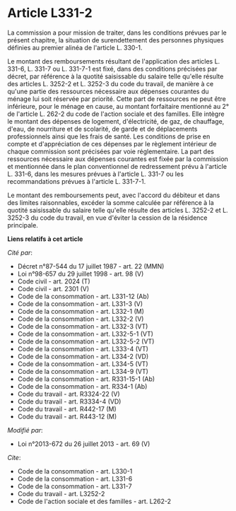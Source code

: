 # Article L331-2

La commission a pour mission de traiter, dans les conditions prévues par le présent chapitre, la situation de surendettement
des personnes physiques définies au premier alinéa de l'article L. 330-1. 

Le montant des remboursements résultant de l'application des articles L. 331-6, L. 331-7 ou L. 331-7-1 est fixé, dans des
conditions précisées par décret, par référence à la quotité saisissable du salaire telle qu'elle résulte des articles L.
3252-2 et L. 3252-3 du code du travail, de manière à ce qu'une partie des ressources nécessaire aux dépenses courantes du
ménage lui soit réservée par priorité. Cette part de ressources ne peut être inférieure, pour le ménage en cause, au montant
forfaitaire mentionné au 2° de l'article L. 262-2 du code de l'action sociale et des familles. Elle intègre le montant des
dépenses de logement, d'électricité, de gaz, de chauffage, d'eau, de nourriture et de scolarité, de garde et de déplacements
professionnels ainsi que les frais de santé. Les conditions de prise en compte et d'appréciation de ces dépenses par le
règlement intérieur de chaque commission sont précisées par voie réglementaire. La part des ressources nécessaire aux
dépenses courantes est fixée par la commission et mentionnée dans le plan conventionnel de redressement prévu à l'article L.
331-6, dans les mesures prévues à l'article L. 331-7 ou les recommandations prévues à l'article L. 331-7-1. 

Le montant des remboursements peut, avec l'accord du débiteur et dans des limites raisonnables, excéder la somme calculée par
référence à la quotité saisissable du salaire telle qu'elle résulte des articles L. 3252-2 et L. 3252-3 du code du travail,
en vue d'éviter la cession de la résidence principale.

**Liens relatifs à cet article**

_Cité par_:

  - Décret n°87-544 du 17 juillet 1987 - art. 22 (MMN)
  - Loi n°98-657 du 29 juillet 1998 - art. 98 (V)
  - Code civil - art. 2024 (T)
  - Code civil - art. 2301 (V)
  - Code de la consommation - art. L331-12 (Ab)
  - Code de la consommation - art. L331-3 (V)
  - Code de la consommation - art. L332-1 (M)
  - Code de la consommation - art. L332-2 (V)
  - Code de la consommation - art. L332-3 (VT)
  - Code de la consommation - art. L332-5-1 (VT)
  - Code de la consommation - art. L332-5-2 (VT)
  - Code de la consommation - art. L333-4 (VT)
  - Code de la consommation - art. L334-2 (VD)
  - Code de la consommation - art. L334-5 (VT)
  - Code de la consommation - art. L334-9 (VT)
  - Code de la consommation - art. R331-15-1 (Ab)
  - Code de la consommation - art. R334-1 (Ab)
  - Code du travail - art. R3324-22 (V)
  - Code du travail - art. R3334-4 (VD)
  - Code du travail - art. R442-17 (M)
  - Code du travail - art. R443-12 (M)

_Modifié par_:

  - Loi n°2013-672 du 26 juillet 2013 - art. 69 (V)

_Cite_:

  - Code de la consommation - art. L330-1
  - Code de la consommation - art. L331-6
  - Code de la consommation - art. L331-7
  - Code du travail - art. L3252-2
  - Code de l'action sociale et des familles - art. L262-2
